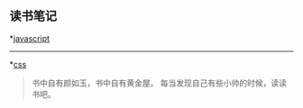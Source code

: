 ## 读书笔记

*[javascript](https://github.com/597574484/learning/tree/master/basics/javascript)
***
*[css](https://github.com/597574484/learning/tree/master/basics/css)



> 书中自有颜如玉，书中自有黄金屋。
>每当发现自己有些小帅的时候，读读书吧。
